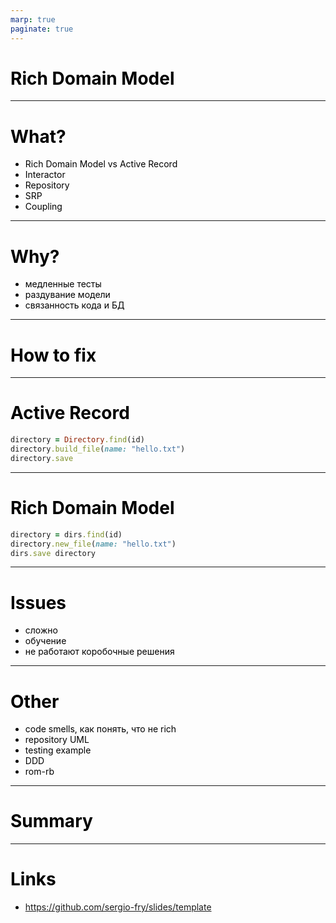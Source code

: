 ```yaml
---
marp: true
paginate: true
---
```

<style>
  img {
    display: block;
    max-height: 100%;
    max-width: 80%;
  }

  h1, p, ul li { color: black; }
  pre { border: 0px; background: white; }

  footer { color: #bbb }
  footer a { color: #bbb }
</style>

<!-- _paginate: skip -->

# Rich Domain Model

---

# What?

* Rich Domain Model vs Active Record
* Interactor
* Repository
* SRP
* Coupling

---

# Why?

* медленные тесты
* раздувание модели
* связанность кода и БД

---

# How to fix

---

# Active Record

```ruby
directory = Directory.find(id)
directory.build_file(name: "hello.txt")
directory.save
```

---

# Rich Domain Model

```ruby
directory = dirs.find(id)
directory.new_file(name: "hello.txt")
dirs.save directory
```

---

# Issues

* сложно
* обучение
* не работают коробочные решения

---

# Other

* code smells, как понять, что не rich
* repository UML
* testing example
* DDD
* rom-rb

---

# Summary

---

# Links

* <https://github.com/sergio-fry/slides/template>

